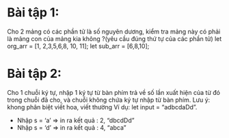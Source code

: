 # Bài tập 1: 
Cho 2 mảng có các phần tử là số nguyên dương, kiểm tra mảng này có phải là mảng
con của mảng kia không ?(yêu cầu đúng thứ tự của các phần tử)
let org_arr = [1, 2,3,5,6,8, 10, 11];
let sub_arr = [6,8,10];

# Bài tập 2: 
Cho 1 chuỗi ký tự, nhập 1 ký tự từ bàn phím trả về số lần xuất hiện của từ đó
trong chuỗi đã cho, và chuỗi không chứa ký tự nhập từ bàn phím. Lưu ý: khong
phân biệt viết hoa, viết thường
Ví dụ: let input = “adbcdaDd”.
- Nhập s = ‘a’ => in ra kết quả : 2, “dbcdDd”
- Nhập s = ‘d’ => in ra kết quả : 4, “abca”